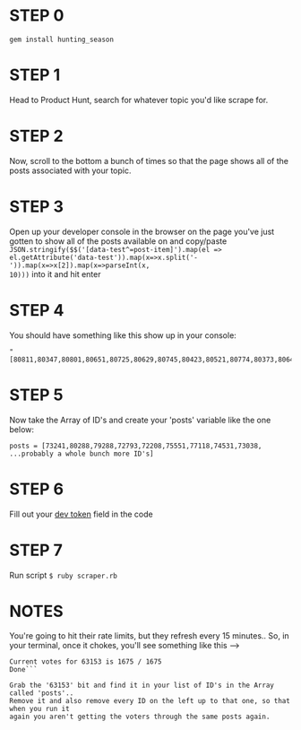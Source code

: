 # STEP 0

``` gem install hunting_season ```

# STEP 1 

Head to Product Hunt, search for whatever topic you'd like scrape for.

# STEP 2

Now, scroll to the bottom a bunch of times so that the page shows all of the posts associated with your topic.

# STEP 3

Open up your developer console in the browser on the page you've just gotten to show all of the posts available 
on and copy/paste <code>JSON.stringify($$('[data-test^=post-item]').map(el => el.getAttribute('data-test')).map(x=>x.split('-')).map(x=>x[2]).map(x=>parseInt(x, 10)))</code> into it and hit enter

# STEP 4

You should have something like this show up in your console: 
```
"[80811,80347,80801,80651,80725,80629,80745,80423,80521,80774,80373,80648,80756,80402,80658,80719,80698,80666,80690,80660,80657,80680,80640,80678,80616,80600,80534,80484,80620,80519,80610,80563,80571,45981,80469,80387,80383,80478,80262,80463,80440,80388,80398,80243,80289,80313,80277,80213,78450,80234,80184,80227]"
```

# STEP 5

Now take the Array of ID's and create your 'posts' variable like the one below:

```posts = [73241,80288,79288,72793,72208,75551,77118,74531,73038, ...probably a whole bunch more ID's]```

# STEP 6

Fill out your [dev token](https://www.producthunt.com/v1/oauth/applications) field in the code

# STEP 7

Run script ```$ ruby scraper.rb```

# NOTES

You're going to hit their rate limits, but they refresh every 15 minutes.. 
So, in your terminal, once it chokes, you'll see something like this --> 

```Processing post 63153: Firebase
Current votes for 63153 is 1675 / 1675
Done```

Grab the '63153' bit and find it in your list of ID's in the Array called 'posts'.. 
Remove it and also remove every ID on the left up to that one, so that when you run it 
again you aren't getting the voters through the same posts again.

